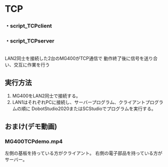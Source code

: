 
# TCP
### ・script_TCPclient
### ・script_TCPserver
<br>
LAN2同士を接続した2台のMG400がTCP通信で
動作終了後に信号を送り合い、交互に作業を行う



## 実行方法
1. MG400をLAN2同士で接続する。
2. LAN1はそれぞれPCに接続し、サーバープログラム、クライアントプログラムの順に
   DobotStudio2020またはSCStudioでプログラムを実行する。
 
## おまけ(デモ動画)
### MG400TCPdemo.mp4
左側の基板を持っている方がクライアント。
右側の電子部品を持っている方がサーバー。

